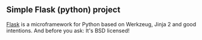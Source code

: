 ## Simple Flask (python) project

[Flask](http://flask.pocoo.org/) is a microframework for Python based on Werkzeug, Jinja 2 and good intentions. And before you ask: It's BSD licensed!
